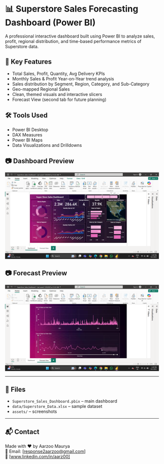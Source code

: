 # 📊 Superstore Sales Forecasting Dashboard (Power BI)

A professional interactive dashboard built using Power BI to analyze sales, profit, regional distribution, and time-based performance metrics of Superstore data.

## 📌 Key Features
- Total Sales, Profit, Quantity, Avg Delivery KPIs
- Monthly Sales & Profit Year-on-Year trend analysis
- Sales distribution by Segment, Region, Category, and Sub-Category
- Geo-mapped Regional Sales
- Clean, themed visuals and interactive slicers
- Forecast View (second tab for future planning)

## 🛠 Tools Used
- Power BI Desktop
- DAX Measures
- Power BI Maps
- Data Visualizations and Drilldowns

## 📷 Dashboard Preview

![Dashboard Preview](assets/dashboard.png)

## 📷 Forecast Preview

![Forecast Preview](assets/forecast.png)

---

## 📁 Files
- `Superstore_Sales_Dashboard.pbix` – main dashboard
- `data/Superstore_Data.xlsx` – sample dataset
- `assets/` – screenshots

---

## 📬 Contact
Made with ❤️ by Aarzoo Maurya  
📧 Email: [response2aarzoo@gmail.com]  
🔗 [www.linkedin.com/in/aarz00]

